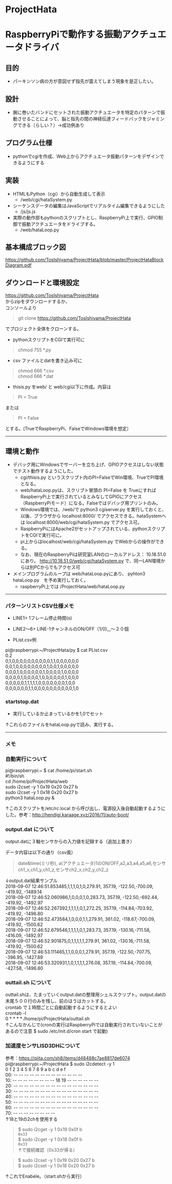 # ProjectHata

# RaspberryPiで動作する振動アクチュエータドライバ

## 目的
* パーキンソン病の方が意図せず指先が震えてしまう現象を是正したい。

## 設計
* 腕に巻いたバンドにセットされた振動アクチュエータを特定のパターンで振動させることによって、脳と指先の間の神経伝達フィードバックをジャミングできる（らしい？）→成功例あり


## プログラム仕様
* pythonでcgiを作成、Web上からアクチュエータ振動パターンをデザインできるようにする

## 実装
* HTMLもPython（cgi）から自動生成して表示
  * /web/cgi/hataSystem.py
* シーケンスデータの編集はJavaScriptでリアルタイム編集できるようにした
  * /js/js.js
* 実際の動作部もpythonのスクリプトとし、RaspberryPi上で実行、GPIO制御で振動アクチュエータをドライブする。
  * /web/hataLoop.py

## 基本構成ブロック図
https://github.com/TosIshiyama/ProjectHata/blob/master/ProjectHataBlockDiagram.pdf

## ダウンロードと環境設定
https://github.com/TosIshiyama/ProjectHata  
からzipをダウンロードするか、  
コンソールより  
> git clone https://github.com/TosIshiyama/ProjectHata  

でプロジェクト全体をクローンする。  

* pythonスクリプトをCGIで実行可に
> chmod 755 *.py  

* csv ファイルとdatを書き込み可に
> chmod 666 *.csv  
> chmod 666 *.dat  

* thisis.py をweb/ と web/cgi以下に作成。内容は
> PI = True  

または　　
> PI = False  

とする。(TrueでRaspberryPi、FalseでWindows環境を想定）   

----
## 環境と動作
* デバッグ用にWindowsでサーバーを立ち上げ、GPIOアクセスはしない状態でテスト動作するようにした。
  * cgi/thisis.py というスクリプト内のPI=FalseでWin環境、TrueでPI環境となる。
  * web/hataLoop.pyは、スクリプト冒頭の PI=False を TrueにすればRaspberryPi上で実行されているとみなしてGPIOにアクセス（RaspberryPiモード）になる。Falseではデバッグ用プリントのみ。
  * Windows環境では、/web/で python3 cgiserver.py を実行しておくと、以後、ブラウザから localhost:8000/ でアクセスできる。hataSystemへは localhost:8000/web/cgi/hataSystem.py でアクセス可。
  * RaspberryPiにはApache2がセットアップされている、pythonスクリプトをCGIで実行可に。
  * pi上からはlocalhost/web/cgi/hataSystem.py でWebからの操作ができる。
  * なお、現在のRaspberryPiは研究室LANのローカルアドレス： 10.18.51.0 にあり。 http://10.18.51.0/web/cgi/hataSystem.py で、同一LAN環境からは別PCからでもアクセス可
* メインプログラムのループは web/hataLoop.pyにあり、 pyhton3 hataLoop.py　を予め実行しておく。
  * raspberryPi上では /ProjectHata/web/hataLoop.py

----

### パターンリストCSV仕様メモ
* LINE1> 1フレーム停止時間(s)
* LINE2～6> LINE-1チャンネルのON/OFF（1/0),,,～２０個

* PList.csv例

pi@raspberrypi:~/ProjectHata/py $ cat PList.csv  
0.2  
0,1,0,0,0,0,0,0,0,0,0,0,1,1,0,0,0,0,0,0  
0,0,1,0,0,0,0,0,0,0,0,1,0,0,1,0,0,0,0,0  
0,0,0,1,0,0,0,0,0,0,1,0,0,0,0,1,0,0,0,0  
0,0,0,0,1,0,0,0,0,1,0,0,0,0,0,0,1,0,0,0  
0,0,0,0,0,1,1,1,1,1,0,0,0,0,0,0,0,1,0,0  
0,0,0,0,0,0,1,1,0,0,0,0,0,0,0,0,0,0,1,0  

### startstop.dat
* 実行しているか止まっているかを1,0でセット

↑これらのファイルをhataLoop.pyで読み、実行する。

----

### メモ

### 自動実行について  
pi@raspberrypi:~ $ cat /home/pi/start.sh  
#!/bin/sh  
cd /home/pi/ProjectHata/web  
sudo i2cset -y 1 0x19 0x20 0x27 b  
sudo i2cset -y 1 0x18 0x20 0x27 b  
python3 hataLoop.py &  

↑このスクリプトを/etc/rc.local から呼び出し、電源投入後自動起動するようにした。参考：http://hendigi.karaage.xyz/2016/11/auto-boot/  



### output.dat について  
output.datに３軸センサからの入力値を記録する（追加上書き）  

データ内容は以下の通り（csv風）  

> date&time(ミリ秒), a(アクチュエータ)1のON/OFF,a2,a3,a4,a5,a6,センサch1_x,ch1_y,ch1_z,センサch2_x,ch2_y,ch2_z  

↓output.dat結果サンプル  
2018-09-07 12:46:51.853485,1,1,1,0,1,0,279.91, 357.19, -122.50,-700.09, -419.92, -1489.14  
2018-09-07 12:46:52.060986,1,0,0,0,1,0,283.73, 357.19, -122.50,-692.44, -419.92, -1492.97  
2018-09-07 12:46:52.267392,1,1,1,1,0,1,272.25, 357.19, -114.84,-703.92, -419.92, -1496.80  
2018-09-07 12:46:52.473584,1,0,0,0,1,1,279.91, 361.02, -118.67,-700.09, -419.92, -1500.62  
2018-09-07 12:46:52.679546,1,1,1,1,0,1,283.73, 357.19, -130.16,-711.58, -416.09, -1492.97  
2018-09-07 12:46:52.901875,0,1,1,1,1,1,279.91, 361.02, -130.16,-711.58, -419.92, -1500.62  
2018-09-07 12:46:53.111465,1,1,0,0,0,1,279.91, 357.19, -122.50,-707.75, -396.95, -1427.89  
2018-09-07 12:46:53.320931,1,0,1,1,1,1,276.08, 357.19, -114.84,-700.09, -427.58, -1496.80  




### outtail.sh について  
outtail.shは、たまっていくoutput.datの整理用シェルスクリプト。output.datの末尾５００行のみを残し、前のほうはカットする。  
crontab で１時間ごとに自動起動するようにするとよい  
crontab -l   
0 * * * * /home/pi/ProjectHata/outtail.sh  
↑こんなかんじで(cronの実行はRaspberryPiでは自動実行されていないことがあるので注意 $ sudo /etc/init.d/cron start で起動)  

### 加速度センサLISD3DHについて  
参考：https://qiita.com/sh8/items/d48488c7ae8817de6074  
pi@raspberrypi:~/ProjectHata $ sudo i2cdetect -y 1  
     0  1  2  3  4  5  6  7  8  9  a  b  c  d  e  f  
00:          -- -- -- -- -- -- -- -- -- -- -- -- --  
10: -- -- -- -- -- -- -- -- 18 19 -- -- -- -- -- --  
20: -- -- -- -- -- -- -- -- -- -- -- -- -- -- -- --  
30: -- -- -- -- -- -- -- -- -- -- -- -- -- -- -- --  
40: -- -- -- -- -- -- -- -- -- -- -- -- -- -- -- --  
50: -- -- -- -- -- -- -- -- -- -- -- -- -- -- -- --  
60: -- -- -- -- -- -- -- -- -- -- -- -- -- -- -- --  
70: -- -- -- -- -- -- -- --  
↑18と19の2chを使用する  

> $ sudo i2cget -y 1 0x19 0x0f b  
`0x33`  
> $ sudo i2cget -y 1 0x18 0x0f b  
`0x33`  
↑で接続確認（0x33が帰る）  

> $ sudo i2cset -y 1 0x19 0x20 0x27 b  
> $ sudo i2cset -y 1 0x18 0x20 0x27 b  

↑これでEnabele。（start.shから実行）
